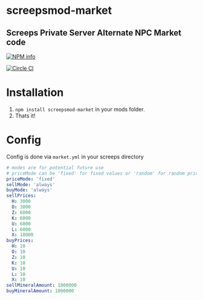 # screepsmod-market

## Screeps Private Server Alternate NPC Market code

[![NPM info](https://nodei.co/npm/screepsmod-market.png?downloads=true)](https://npmjs.org/package/screepsmod-market)

[![Circle CI](https://circleci.com/gh/ScreepsMods/screepsmod-market.svg?style=shield)](https://circleci.com/gh/ScreepsMods/screepsmod-market)

# Installation 

1. `npm install screepsmod-market` in your mods folder.
2. Thats it!

# Config
Config is done via `market.yml` in your screeps directory

```yaml
# modes are for potential future use
# priceMode can be 'fixed' for fixed values or 'random' for random prices and volumes with the given values as average
priceMode: 'fixed'
sellMode: 'always'
buyMode: 'always'
sellPrices:
  H: 3000
  O: 3000
  Z: 6000
  K: 6000
  U: 6000
  L: 6000
  X: 18000
buyPrices:
  H: 10
  O: 10
  Z: 10
  K: 10
  U: 10
  L: 10
  X: 10
sellMineralAmount: 1000000
buyMineralAmount: 1000000
```

